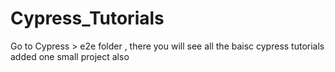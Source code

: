 # Cypress_Tutorials

Go to Cypress > e2e folder  , there you will see all the baisc cypress tutorials 
added one small project also 
